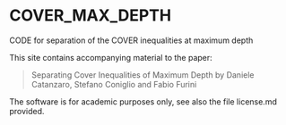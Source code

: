 # COVER_MAX_DEPTH
CODE for separation of the COVER inequalities at maximum depth 

This site contains accompanying material to the paper:

> Separating Cover Inequalities of Maximum Depth
by Daniele Catanzaro, Stefano Coniglio and Fabio Furini

The software is for academic purposes only, see also the file license.md  provided.
